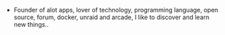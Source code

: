 - Founder of alot apps, lover of technology, programming language, open source, forum, docker, unraid and arcade, I like to discover and learn new things..
  <br>













































































































































































































































































































































































































